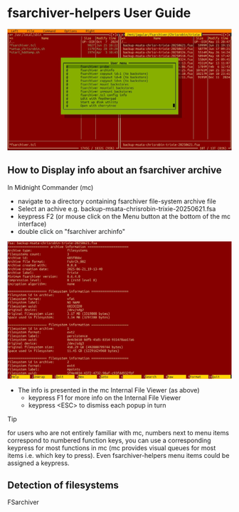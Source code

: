 # fsarchiver-helpers User Guide
![mc fsarchiver archinfo](images/mc_with_fshelp_menu.jpg)
## How to Display info about an fsarchiver archive
In Midnight Commander (mc)
+ navigate to a directory containing fsarchiver file-system archive file
+ Select an achive e.g. backup-msata-chrisrobin-trixie-20250621.fsa
+ keypress F2 (or mouse click on the Menu button at the bottom of the mc interface)
+ double click on "fsarchiver archinfo"

![mc fsarchiver archinfo](images/mc_fsarchiver_archinfo_view.jpg)

+ The info is presented in the mc Internal File Viewer (as above)
  - keypress F1 for more info on the Internal File Viewer
  - keypress \<ESC\> to dismiss each popup in turn

> [!TIP]
> for users who are not entirely familiar with mc, numbers next to menu items correspond to numbered function keys, you can use a corresponding keypress for most functions in mc (mc provides visual queues for most items i.e. which key to press). Even fsarchiver-helpers menu items could be assigned a keypress.

## Detection of filesystems
FSarchiver  